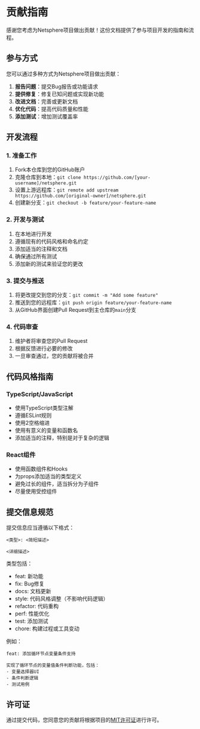 # 贡献指南

感谢您考虑为Netsphere项目做出贡献！这份文档提供了参与项目开发的指南和流程。

## 参与方式

您可以通过多种方式为Netsphere项目做出贡献：

1. **报告问题**：提交Bug报告或功能请求
2. **提供修复**：修复已知问题或实现新功能
3. **改进文档**：完善或更新文档
4. **优化代码**：提高代码质量和性能
5. **添加测试**：增加测试覆盖率

## 开发流程

### 1. 准备工作

1. Fork本仓库到您的GitHub账户
2. 克隆仓库到本地：`git clone https://github.com/[your-username]/netsphere.git`
3. 设置上游远程库：`git remote add upstream https://github.com/[original-owner]/netsphere.git`
4. 创建新分支：`git checkout -b feature/your-feature-name`

### 2. 开发与测试

1. 在本地进行开发
2. 遵循现有的代码风格和命名约定
3. 添加适当的注释和文档
4. 确保通过所有测试
5. 添加新的测试来验证您的更改

### 3. 提交与推送

1. 将更改提交到您的分支：`git commit -m "Add some feature"`
2. 推送到您的远程库：`git push origin feature/your-feature-name`
3. 从GitHub界面创建Pull Request到主仓库的`main`分支

### 4. 代码审查

1. 维护者将审查您的Pull Request
2. 根据反馈进行必要的修改
3. 一旦审查通过，您的贡献将被合并

## 代码风格指南

### TypeScript/JavaScript

- 使用TypeScript类型注解
- 遵循ESLint规则
- 使用2空格缩进
- 使用有意义的变量和函数名
- 添加适当的注释，特别是对于复杂的逻辑

### React组件

- 使用函数组件和Hooks
- 为props添加适当的类型定义
- 避免过长的组件，适当拆分为子组件
- 尽量使用受控组件

## 提交信息规范

提交信息应当遵循以下格式：

```
<类型>: <简短描述>

<详细描述>
```

类型包括：
- feat: 新功能
- fix: Bug修复
- docs: 文档更新
- style: 代码风格调整（不影响代码逻辑）
- refactor: 代码重构
- perf: 性能优化
- test: 添加测试
- chore: 构建过程或工具变动

例如：
```
feat: 添加循环节点变量条件支持

实现了循环节点的变量值条件判断功能，包括：
- 变量选择器UI
- 条件判断逻辑
- 测试用例
```

## 许可证

通过提交代码，您同意您的贡献将根据项目的[MIT许可证](LICENSE)进行许可。
